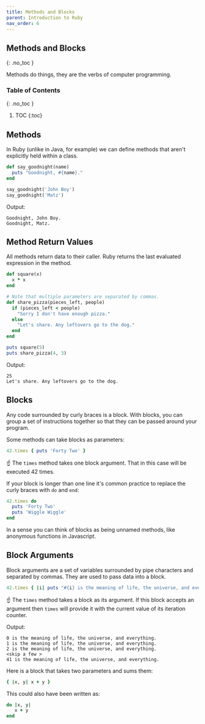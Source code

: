 ```yaml
---
title: Methods and Blocks
parent: Introduction to Ruby
nav_order: 6
---
```


<!--prettier-ignore-start-->
## Methods and Blocks 
{: .no_toc }

Methods do things, they are the verbs of computer programming.

### Table of Contents
{: .no_toc }

1. TOC
{:toc}

<!--prettier-ignore-end-->

## Methods

In Ruby (unlike in Java, for example) we can define methods that aren't explicitly held within a class.

```ruby
def say_goodnight(name)
  puts "Goodnight, #{name}."
end

say_goodnight('John Boy')
say_goodnight('Matz')
```

Output:

```
Goodnight, John Boy.
Goodnight, Matz.
```

## Method Return Values

All methods return data to their caller. Ruby returns the last evaluated expression in the method.

```ruby
def square(x)
  x * x
end

# Note that multiple parameters are separated by commas.
def share_pizza(pieces_left, people)
  if (pieces_left < people)
    "Sorry I don't have enough pizza."
  else
    "Let's share. Any leftovers go to the dog."
  end
end

puts square(5)
puts share_pizza(4, 3)
```

Output:

```
25
Let's share. Any leftovers go to the dog.
```

## Blocks

Any code surrounded by curly braces is a block. With blocks, you can group a set of instructions together so that they can be passed around your program.

Some methods can take blocks as parameters:

```ruby
42.times { puts 'Forty Two' }
```

☝️ The `times` method takes one block argument. That in this case will be executed 42 times.

If your block is longer than one line it's common practice to replace the curly braces with `do` and `end`:

```ruby
42.times do
  puts 'Forty Two'
  puts 'Wiggle Wiggle'
end
```

In a sense you can think of blocks as being unnamed methods, like anonymous functions in Javascript.

## Block Arguments

Block arguments are a set of variables surrounded by pipe characters and separated by commas. They are used to pass data into a block.

```ruby
42.times { |i| puts "#{i} is the meaning of life, the universe, and everything." }
```

☝️ The `times` method takes a block as its argument. If this block accepts an argument then `times` will provide it with the current value of its iteration counter.

Output:

```
0 is the meaning of life, the universe, and everything.
1 is the meaning of life, the universe, and everything.
2 is the meaning of life, the universe, and everything.
<skip a few >
41 is the meaning of life, the universe, and everything.
```

Here is a block that takes two parameters and sums them:

```ruby
{ |x, y| x + y }
```

This could also have been written as:

```ruby
do |x, y|
   x + y
end
```
